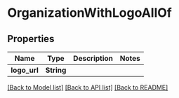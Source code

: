 # OrganizationWithLogoAllOf

## Properties

Name | Type | Description | Notes
------------ | ------------- | ------------- | -------------
**logo_url** | **String** |  | 

[[Back to Model list]](../README.md#documentation-for-models) [[Back to API list]](../README.md#documentation-for-api-endpoints) [[Back to README]](../README.md)


